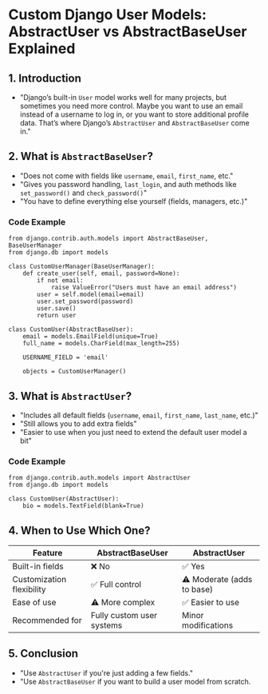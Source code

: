 # Custom Django User Models: AbstractUser vs AbstractBaseUser Explained
## 1. Introduction
- "Django’s built-in `User` model works well for many projects, but sometimes you need more control. Maybe you want to use an email instead of a username to log in, or you want to store additional profile data. That’s where Django’s `AbstractUser` and `AbstractBaseUser` come in."

## 2. What is `AbstractBaseUser`?
- "Does not come with fields like `username`, `email`, `first_name`, etc."
- "Gives you password handling, `last_login`, and auth methods like `set_password()` and `check_password()`"
- "You have to define everything else yourself (fields, managers, etc.)"
### Code Example
```
from django.contrib.auth.models import AbstractBaseUser, BaseUserManager
from django.db import models

class CustomUserManager(BaseUserManager):
    def create_user(self, email, password=None):
        if not email:
            raise ValueError("Users must have an email address")
        user = self.model(email=email)
        user.set_password(password)
        user.save()
        return user

class CustomUser(AbstractBaseUser):
    email = models.EmailField(unique=True)
    full_name = models.CharField(max_length=255)

    USERNAME_FIELD = 'email'

    objects = CustomUserManager()
```

## 3. What is `AbstractUser`?
- "Includes all default fields (`username`, `email`, `first_name`, `last_name`, etc.)"
- "Still allows you to add extra fields"
- "Easier to use when you just need to extend the default user model a bit"

### Code Example
```
from django.contrib.auth.models import AbstractUser
from django.db import models

class CustomUser(AbstractUser):
    bio = models.TextField(blank=True)
```

## 4. When to Use Which One?

| Feature | AbstractBaseUser                        | AbstractUser        |
|--------|---------------------------------|--------------------|
| Built-in fields	    | ❌ No                   | 	✅ Yes    |
| Customization flexibility	   | ✅ Full control            | ⚠️ Moderate (adds to base) |
| Ease of use	    | ⚠️ More complex | ✅ Easier to use   |
| Recommended for	  | Fully custom user systems	   | Minor modifications|

## 5. Conclusion
- "Use `AbstractUser` if you're just adding a few fields."
- "Use `AbstractBaseUser` if you want to build a user model from scratch.
